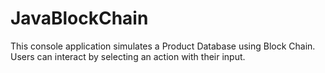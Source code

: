 # JavaBlockChain
This console application simulates a Product Database using Block Chain.
<br>
Users can interact by selecting an action with their input.

